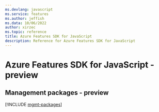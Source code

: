 ```yaml
---
ms.devlang: javascript
ms.service: features
ms.author: jeffish
ms.data: 10/06/2022
author: xirzec
ms.topic: reference
title: Azure Features SDK for JavaScript
description: Reference for Azure Features SDK for JavaScript
---
```

# Azure Features SDK for JavaScript - preview

## Management packages - preview
[!INCLUDE [mgmt-packages](features-mgmt-index.md)]